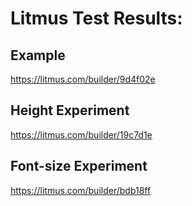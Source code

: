 # Litmus Test Results:

## Example

https://litmus.com/builder/9d4f02e

## Height Experiment

https://litmus.com/builder/19c7d1e

## Font-size Experiment

https://litmus.com/builder/bdb18ff
